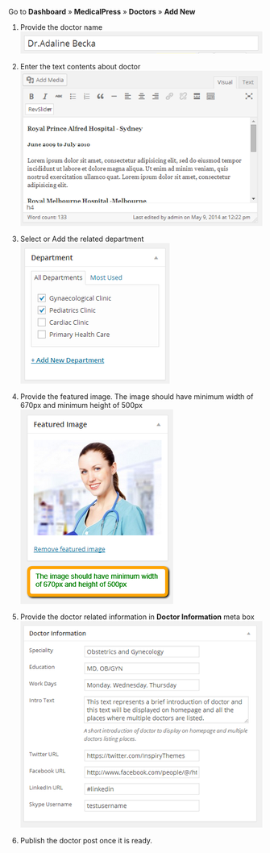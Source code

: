 Go to **Dashboard** &raquo; **MedicalPress** &raquo; **Doctors** &raquo; **Add New**

1. Provide the doctor name
![doctor name](images/contents/4.png)

2. Enter the text contents about doctor
![contents](images/contents/5.png)

3. Select or Add the related department
![department](images/contents/6.png)

4. Provide the featured image. The image should have minimum width of 670px and minimum height of 500px
![featured image](images/contents/7.png)

5. Provide the doctor related information in **Doctor Information** meta box
![related information](images/contents/8.png)

6. Publish the doctor post once it is ready.